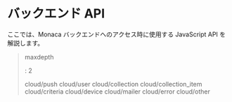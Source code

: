 バックエンド API
================

ここでは、Monaca バックエンドへのアクセス時に使用する JavaScript API
を解説します。

> maxdepth
>
> :   2
>
> cloud/push cloud/user cloud/collection cloud/collection\_item
> cloud/criteria cloud/device cloud/mailer cloud/error cloud/other
